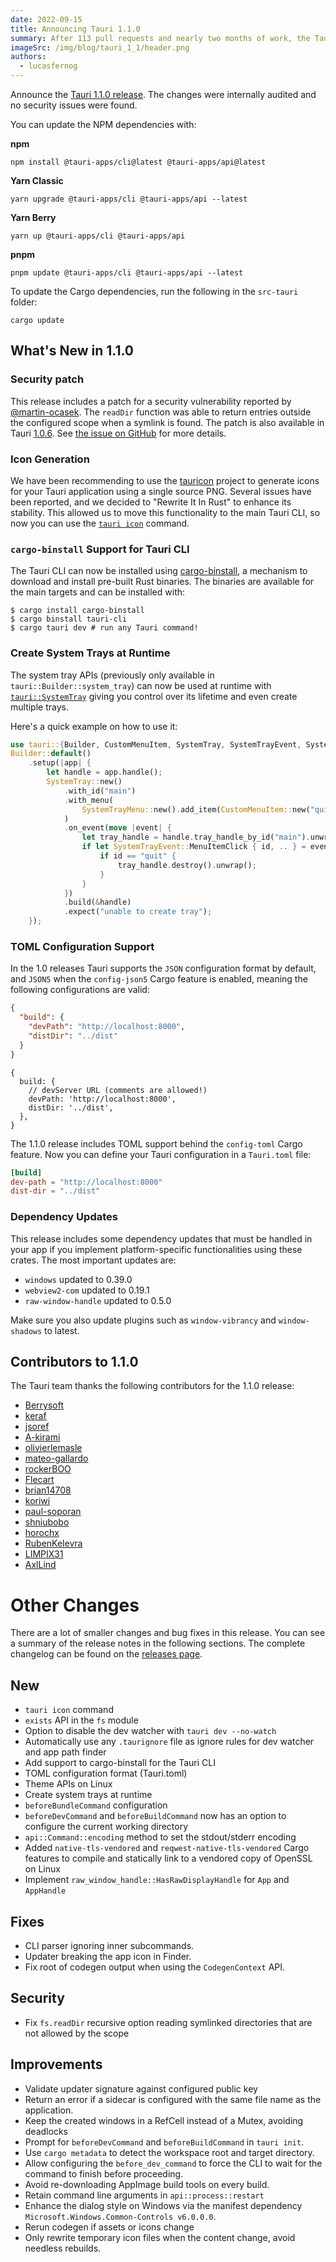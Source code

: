 ```yaml
---
date: 2022-09-15
title: Announcing Tauri 1.1.0
summary: After 113 pull requests and nearly two months of work, the Tauri team is pleased to announce Tauri 1.1.0.
imageSrc: /img/blog/tauri_1_1/header.png
authors:
  - lucasfernog
---
```


Announce the [Tauri 1.1.0 release](https://github.com/tauri-apps/tauri/releases/tag/tauri-v1.1.0). The changes were internally audited and no security issues were found.

You can update the NPM dependencies with:

**npm**

```shell
npm install @tauri-apps/cli@latest @tauri-apps/api@latest
```

**Yarn Classic**

```shell
yarn upgrade @tauri-apps/cli @tauri-apps/api --latest
```

**Yarn Berry**

```shell
yarn up @tauri-apps/cli @tauri-apps/api
```

**pnpm**

```shell
pnpm update @tauri-apps/cli @tauri-apps/api --latest
```

To update the Cargo dependencies, run the following in the `src-tauri` folder:

```shell
cargo update
```

## What's New in 1.1.0

### Security patch

This release includes a patch for a security vulnerability reported by [@martin-ocasek](https://github.com/martin-ocasek). The `readDir` function was able to return entries outside the configured scope when a symlink is found. The patch is also available in Tauri [1.0.6](https://github.com/tauri-apps/tauri/releases/tag/tauri-v1.0.6). See [the issue on GitHub](https://github.com/tauri-apps/tauri/issues/4882) for more details.

### Icon Generation

We have been recommending to use the [tauricon](https://github.com/tauri-apps/tauricon) project to generate icons for your Tauri application using a single source PNG. Several issues have been reported, and we decided to "Rewrite It In Rust" to enhance its stability. This allowed us to move this functionality to the main Tauri CLI, so now you can use the [`tauri icon`](https://tauri.app/v1/api/cli#icon) command.

### `cargo-binstall` Support for Tauri CLI

The Tauri CLI can now be installed using [cargo-binstall](https://github.com/cargo-bins/cargo-binstall), a mechanism to download and install pre-built Rust binaries. The binaries are available for the main targets and can be installed with:

```
$ cargo install cargo-binstall
$ cargo binstall tauri-cli
$ cargo tauri dev # run any Tauri command!
```

### Create System Trays at Runtime

The system tray APIs (previously only available in `tauri::Builder::system_tray`) can now be used at runtime with [`tauri::SystemTray`](https://docs.rs/tauri/1.1.0/tauri/struct.SystemTray.html) giving you control over its lifetime and even create multiple trays.

Here's a quick example on how to use it:

```rust
use tauri::{Builder, CustomMenuItem, SystemTray, SystemTrayEvent, SystemTrayMenu};
Builder::default()
    .setup(|app| {
        let handle = app.handle();
        SystemTray::new()
            .with_id("main")
            .with_menu(
                SystemTrayMenu::new().add_item(CustomMenuItem::new("quit", "Quit"))
            )
            .on_event(move |event| {
                let tray_handle = handle.tray_handle_by_id("main").unwrap();
                if let SystemTrayEvent::MenuItemClick { id, .. } = event {
                    if id == "quit" {
                        tray_handle.destroy().unwrap();
                    }
                }
            })
            .build(&handle)
            .expect("unable to create tray");
    });
```

### TOML Configuration Support

In the 1.0 releases Tauri supports the `JSON` configuration format by default, and `JSON5` when the `config-json5` Cargo feature is enabled, meaning the following configurations are valid:

```json title=tauri.conf.json
{
  "build": {
    "devPath": "http://localhost:8000",
    "distDir": "../dist"
  }
}
```

```json5 title=tauri.conf.json5
{
  build: {
    // devServer URL (comments are allowed!)
    devPath: 'http://localhost:8000',
    distDir: '../dist',
  },
}
```

The 1.1.0 release includes TOML support behind the `config-toml` Cargo feature. Now you can define your Tauri configuration in a `Tauri.toml` file:

```toml title=Tauri.toml
[build]
dev-path = "http://localhost:8000"
dist-dir = "../dist"
```

### Dependency Updates

This release includes some dependency updates that must be handled in your app if you implement platform-specific functionalities using these crates. The most important updates are:

- `windows` updated to 0.39.0
- `webview2-com` updated to 0.19.1
- `raw-window-handle` updated to 0.5.0

Make sure you also update plugins such as `window-vibrancy` and `window-shadows` to latest.

## Contributors to 1.1.0

The Tauri team thanks the following contributors for the 1.1.0 release:

- [Berrysoft](https://github.com/Berrysoft)
- [keraf](https://github.com/keraf)
- [jsoref](https://github.com/jsoref)
- [A-kirami](https://github.com/A-kirami)
- [olivierlemasle](https://github.com/olivierlemasle)
- [mateo-gallardo](https://github.com/mateo-gallardo)
- [rockerBOO](https://github.com/rockerBOO)
- [Flecart](https://github.com/Flecart)
- [brian14708](https://github.com/brian14708)
- [koriwi](https://github.com/koriwi)
- [paul-soporan](https://github.com/paul-soporan)
- [shniubobo](https://github.com/shniubobo)
- [horochx](https://github.com/horochx)
- [RubenKelevra](https://github.com/RubenKelevra)
- [LIMPIX31](https://github.com/LIMPIX31)
- [AxlLind](https://github.com/AxlLind)

# Other Changes

There are a lot of smaller changes and bug fixes in this release. You can see a summary of the release notes in the following sections. The complete changelog can be found on the [releases page](https://tauri.app/releases).

## New

- `tauri icon` command
- `exists` API in the `fs` module
- Option to disable the dev watcher with `tauri dev --no-watch`
- Automatically use any `.taurignore` file as ignore rules for dev watcher and app path finder
- Add support to cargo-binstall for the Tauri CLI
- TOML configuration format (Tauri.toml)
- Theme APIs on Linux
- Create system trays at runtime
- `beforeBundleCommand` configuration
- `beforeDevCommand` and `beforeBuildCommand` now has an option to configure the current working directory
- `api::Command::encoding` method to set the stdout/stderr encoding
- Added `native-tls-vendored` and `reqwest-native-tls-vendored` Cargo features to compile and statically link to a vendored copy of OpenSSL on Linux
- Implement `raw_window_handle::HasRawDisplayHandle` for `App` and `AppHandle`

## Fixes

- CLI parser ignoring inner subcommands.
- Updater breaking the app icon in Finder.
- Fix root of codegen output when using the `CodegenContext` API.

## Security

- Fix `fs.readDir` recursive option reading symlinked directories that are not allowed by the scope

## Improvements

- Validate updater signature against configured public key
- Return an error if a sidecar is configured with the same file name as the application.
- Keep the created windows in a RefCell instead of a Mutex, avoiding deadlocks
- Prompt for `beforeDevCommand` and `beforeBuildCommand` in `tauri init`.
- Use `cargo metadata` to detect the workspace root and target directory.
- Allow configuring the `before_dev_command` to force the CLI to wait for the command to finish before proceeding.
- Avoid re-downloading AppImage build tools on every build.
- Retain command line arguments in `api::process::restart`
- Enhance the dialog style on Windows via the manifest dependency `Microsoft.Windows.Common-Controls v6.0.0.0`.
- Rerun codegen if assets or icons change
- Only rewrite temporary icon files when the content change, avoid needless rebuilds.
